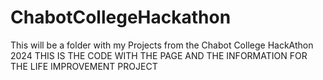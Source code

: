 # ChabotCollegeHackathon
This will be a folder with my Projects
from the Chabot College HackAthon 2024
THIS IS THE CODE WITH THE PAGE AND
THE INFORMATION FOR THE LIFE IMPROVEMENT PROJECT



